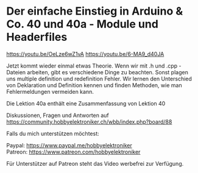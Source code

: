 # Der einfache Einstieg in Arduino & Co. 40 und 40a - Module und Headerfiles
 
https://youtu.be/OeLze6wZ1vA
https://youtu.be/6-MA9_d40JA

Jetzt kommt wieder einmal etwas Theorie. Wenn wir mit .h und .cpp - Dateien arbeiten, gibt es verschiedene Dinge zu beachten. Sonst plagen uns multiple definition und redefinition Fehler.
Wir lernen den Unterschied von Deklaration und Definition kennen und finden Methoden, wie man Fehlermeldungen vermeiden kann.

Die Lektion 40a enthält eine Zusammenfassung von Lektion 40

Diskussionen, Fragen und Antworten auf 
https://community.hobbyelektroniker.ch/wbb/index.php?board/88

Falls du mich unterstützen möchtest:

Paypal: https://www.paypal.me/hobbyelektroniker<br>
Patreon: https://www.patreon.com/hobbyelektroniker

Für Unterstützer auf Patreon steht das Video werbefrei zur Verfügung.



